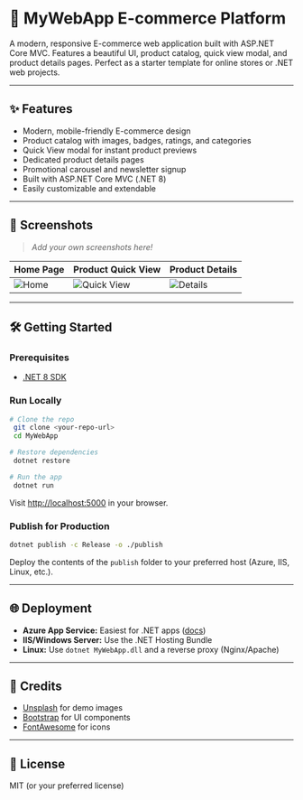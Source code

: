 ﻿# 🛒 MyWebApp E-commerce Platform

A modern, responsive E-commerce web application built with ASP.NET Core MVC. Features a beautiful UI, product catalog, quick view modal, and product details pages. Perfect as a starter template for online stores or .NET web projects.

---
 
## ✨ Features

- Modern, mobile-friendly E-commerce design
- Product catalog with images, badges, ratings, and categories
- Quick View modal for instant product previews
- Dedicated product details pages
- Promotional carousel and newsletter signup
- Built with ASP.NET Core MVC (.NET 8)
- Easily customizable and extendable

---

## 🚀 Screenshots

> _Add your own screenshots here!_

| Home Page | Product Quick View | Product Details |
|---|---|---|
| ![Home](docs/screenshot-home.png) | ![Quick View](docs/screenshot-quickview.png) | ![Details](docs/screenshot-details.png) |

---

## 🛠️ Getting Started

### Prerequisites
- [.NET 8 SDK](https://dotnet.microsoft.com/en-us/download/dotnet/8.0)

### Run Locally
```bash
# Clone the repo
 git clone <your-repo-url>
 cd MyWebApp

# Restore dependencies
 dotnet restore

# Run the app
 dotnet run
```
Visit [http://localhost:5000](http://localhost:5000) in your browser.

### Publish for Production
```bash
dotnet publish -c Release -o ./publish
```
Deploy the contents of the `publish` folder to your preferred host (Azure, IIS, Linux, etc.).

---

## 🌐 Deployment
- **Azure App Service:** Easiest for .NET apps ([docs](https://docs.microsoft.com/en-us/azure/app-service/quickstart-dotnetcore))
- **IIS/Windows Server:** Use the .NET Hosting Bundle
- **Linux:** Use `dotnet MyWebApp.dll` and a reverse proxy (Nginx/Apache)

---

## 🙏 Credits
- [Unsplash](https://unsplash.com/) for demo images
- [Bootstrap](https://getbootstrap.com/) for UI components
- [FontAwesome](https://fontawesome.com/) for icons

---

## 📄 License
MIT (or your preferred license)

